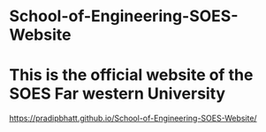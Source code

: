 # School-of-Engineering-SOES-Website
# This is the official website of the SOES Far western University
https://pradipbhatt.github.io/School-of-Engineering-SOES-Website/
